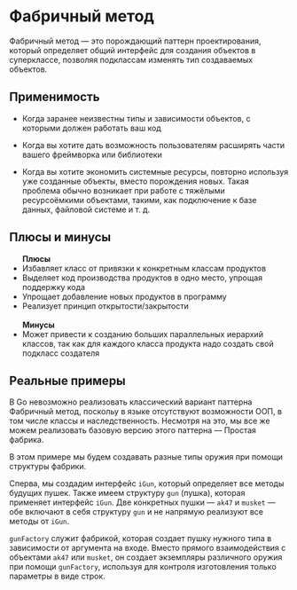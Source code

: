 <h1>Фабричный метод</h1>
  <p>
    Фабричный метод — это порождающий паттерн проектирования, который определяет общий интерфейс для создания объектов в суперклассе,
    позволяя подклассам изменять тип создаваемых объектов.
  </p>
  <h2>Применимость</h2>
  <ul>
    <li>
      Когда заранее неизвестны типы и зависимости объектов, с которыми должен работать ваш код
    </li>
    <li>
      <p> Когда вы хотите дать возможность пользователям расширять части вашего фреймворка или библиотеки</p>
    </li>
    <li>
      <p>
        Когда вы хотите экономить системные ресурсы, повторно используя уже созданные объекты, вместо порождения новых.
        Такая проблема обычно возникает при работе с тяжёлыми ресурсоёмкими объектами, такими, как подключение к базе данных, файловой системе и т. д.
      </p>
    </li>
  </ul>
  <h2>Плюсы и минусы</h2>
    <ul>
      <b>Плюсы</b>
      <li>Избавляет класс от привязки к конкретным классам продуктов</li>
      <li>Выделяет код производства продуктов в одно место, упрощая поддержку кода</li>
      <li>Упрощает добавление новых продуктов в программу</li>
      <li>Реализует принцип открытости/закрытости</li>
      </br>
      <b>Минусы</b>
      <li>Может привести к созданию больших параллельных иерархий классов, так как для каждого класса продукта надо создать свой подкласс создателя</li>
    </ul>
  <h2>Реальные примеры</h2>
  <p>
    В Go невозможно реализовать классический вариант паттерна Фабричный метод, поскольу в языке отсутствуют возможности ООП, в том числе классы и наследственность.
    Несмотря на это, мы все же можем реализовать базовую версию этого паттерна — Простая фабрика.
  </p>
  <p>В этом примере мы будем создавать разные типы оружия при помощи структуры фабрики.</p>
  <p>
    Сперва, мы создадим интерфейс <code>iGun</code>, который определяет все методы будущих пушек. 
    Также имеем структуру <code>gun</code> (пушка), которая применяет интерфейс <code>iGun</code>.
    Две конкретных пушки — <code>ak47</code> и <code>musket</code> — обе включают в себя структуру <code>gun</code> и не напрямую реализуют все методы от <code>iGun</code>.
  </p>
  <p>
    <code>gunFactory</code> служит фабрикой, которая создает пушку нужного типа в зависимости от аргумента на входе.
    Вместо прямого взаимодействия с объектами <code>ak47</code> или <code>musket</code>, он создает экземпляры различного оружия при помощи <code>gunFactory</code>,
    используя для контроля изготовления только параметры в виде строк.
  </p>

